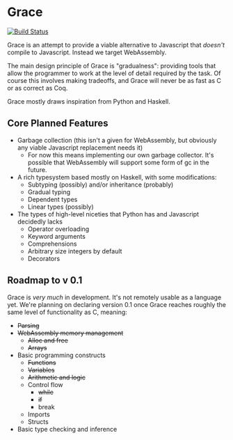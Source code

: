 # Grace
[![Build Status](https://travis-ci.com/vluzko/Grace.svg?branch=master)](https://travis-ci.com/vluzko/Grace)

Grace is an attempt to provide a viable alternative to Javascript that *doesn't* compile to Javascript. Instead we target WebAssembly.

The main design principle of Grace is "gradualness": providing tools that allow the programmer to work at the level of detail required by the task. Of course this involves making tradeoffs, and Grace will never be as fast as C or as correct as Coq.

Grace mostly draws inspiration from Python and Haskell.

## Core Planned Features
* Garbage collection (this isn't a given for WebAssembly, but obviously any viable Javascript replacement needs it)
    * For now this means implementing our own garbage collector. It's possible that WebAssembly will support some form of gc in the future.
* A rich typesystem based mostly on Haskell, with some modifications:
    * Subtyping (possibly) and/or inheritance (probably)
    * Gradual typing
    * Dependent types
    * Linear types (possibly)
* The types of high-level niceties that Python has and Javascript decidedly lacks
    * Operator overloading
    * Keyword arguments
    * Comprehensions
    * Arbitrary size integers by default
    * Decorators

## Roadmap to v 0.1
Grace is *very much* in development. It's not remotely usable as a language yet. We're planning on declaring version 0.1 once Grace reaches roughly the same level of functionality as C, meaning:

* ~~Parsing~~
* ~~WebAssembly memory management~~
    * ~~Alloc and free~~
    * ~~Arrays~~
* Basic programming constructs
    * ~~Functions~~
    * ~~Variables~~
    * ~~Arithmetic and logic~~
    * Control flow
        * ~~while~~
        * ~~if~~
        * break
    * Imports
    * Structs
* Basic type checking and inference
